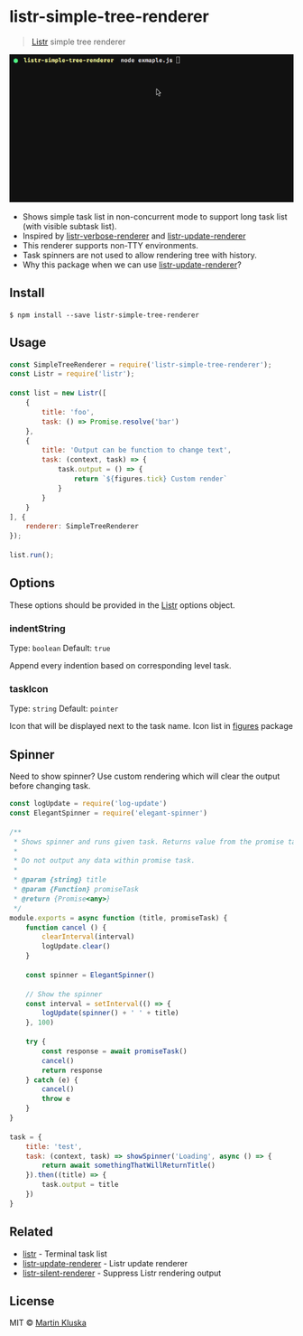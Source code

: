 # listr-simple-tree-renderer 

> [Listr](https://github.com/SamVerschueren/listr) simple tree renderer

![screenshot.gif](screenshot.gif) 

* Shows simple task list in non-concurrent mode to support long task list (with visible subtask list).
* Inspired by [listr-verbose-renderer](https://github.com/SamVerschueren/listr-verbose-renderer) and [listr-update-renderer](https://github.com/SamVerschueren/listr-update-renderer)
* This renderer supports non-TTY environments.
* Task spinners are not used to allow rendering tree with history.
* Why this package when we can use [listr-update-renderer](https://github.com/SamVerschueren/listr-update-renderer/issues/14)?


## Install

```
$ npm install --save listr-simple-tree-renderer
```


## Usage

```js
const SimpleTreeRenderer = require('listr-simple-tree-renderer');
const Listr = require('listr');

const list = new Listr([
	{
		title: 'foo',
		task: () => Promise.resolve('bar')
	},
	{
        title: 'Output can be function to change text',
        task: (context, task) => {
            task.output = () => {
                return `${figures.tick} Custom render`
            }
        }
    }
], {
	renderer: SimpleTreeRenderer
});

list.run();
```


## Options

These options should be provided in the [Listr](https://github.com/SamVerschueren/listr) options object.

### indentString

Type: `boolean`
Default: `true`

Append every indention based on corresponding level task.

### taskIcon

Type: `string`
Default: `pointer`

Icon that will be displayed next to the task name. Icon list in [figures](https://github.com/sindresorhus/figures/blob/master/index.js) package

## Spinner

Need to show spinner? Use custom rendering which will clear the output before changing task.


```js
const logUpdate = require('log-update')
const ElegantSpinner = require('elegant-spinner')

/**
 * Shows spinner and runs given task. Returns value from the promise task.
 *
 * Do not output any data within promise task.
 *
 * @param {string} title
 * @param {Function} promiseTask
 * @return {Promise<any>}
 */
module.exports = async function (title, promiseTask) {
    function cancel () {
        clearInterval(interval)
        logUpdate.clear()
    }

    const spinner = ElegantSpinner()

    // Show the spinner
    const interval = setInterval(() => {
        logUpdate(spinner() + ' ' + title)
    }, 100)

    try {
        const response = await promiseTask()
        cancel()
        return response
    } catch (e) {
        cancel()
        throw e
    }
}

task = {
    title: 'test',
    task: (context, task) => showSpinner('Loading', async () => {
    	return await somethingThatWillReturnTitle()
    }).then((title) => {
        task.output = title
    })
}
```

## Related

- [listr](https://github.com/SamVerschueren/listr) - Terminal task list
- [listr-update-renderer](https://github.com/SamVerschueren/listr-update-renderer) - Listr update renderer
- [listr-silent-renderer](https://github.com/SamVerschueren/listr-silent-renderer) - Suppress Listr rendering output


## License

MIT © [Martin Kluska](https://github.com/pionl)
